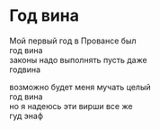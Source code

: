 # Год вина

Мой первый год в Провансе был  
год вина  
законы надо выполнять пусть даже  
годвина  

возможно будет меня  мучать целый  
год вина  
но я надеюсь эти вирши все же  
гуд энаф
